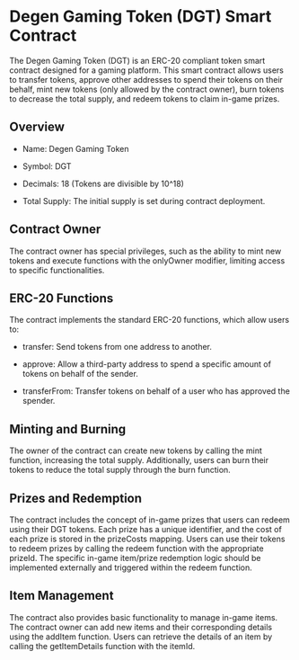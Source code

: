 # Degen Gaming Token (DGT) Smart Contract
The Degen Gaming Token (DGT) is an ERC-20 compliant token smart contract designed for a gaming platform. This smart contract allows users to transfer tokens, approve other addresses to spend their tokens on their behalf, mint new tokens (only allowed by the contract owner), burn tokens to decrease the total supply, and redeem tokens to claim in-game prizes.

## Overview
* Name: Degen Gaming Token
+ Symbol: DGT
- Decimals: 18 (Tokens are divisible by 10^18)
* Total Supply: The initial supply is set during contract deployment.
## Contract Owner
The contract owner has special privileges, such as the ability to mint new tokens and execute functions with the onlyOwner modifier, limiting access to specific functionalities.

## ERC-20 Functions
The contract implements the standard ERC-20 functions, which allow users to:

* transfer: Send tokens from one address to another.
+ approve: Allow a third-party address to spend a specific amount of tokens on behalf of the sender.
- transferFrom: Transfer tokens on behalf of a user who has approved the spender.

## Minting and Burning
The owner of the contract can create new tokens by calling the mint function, increasing the total supply. Additionally, users can burn their tokens to reduce the total supply through the burn function.

## Prizes and Redemption
The contract includes the concept of in-game prizes that users can redeem using their DGT tokens. Each prize has a unique identifier, and the cost of each prize is stored in the prizeCosts mapping. Users can use their tokens to redeem prizes by calling the redeem function with the appropriate prizeId. The specific in-game item/prize redemption logic should be implemented externally and triggered within the redeem function.

## Item Management
The contract also provides basic functionality to manage in-game items. The contract owner can add new items and their corresponding details using the addItem function. Users can retrieve the details of an item by calling the getItemDetails function with the itemId.






